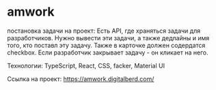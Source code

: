 # amwork

постановка задачи на проект: 
Есть API, где храняться задачи для разработчиков. Нужно вывести эти задачи, а также дедлайны и имя того, кто поставл эту задачу. Также в карточке должен содердатся checkbox. Если разработчик закрывает задачу - он кликает на него.

Технологии:
TypeScript, React, CSS, facker, Material UI

Ссылка на проект:
https://amwork.digitalberd.com/
